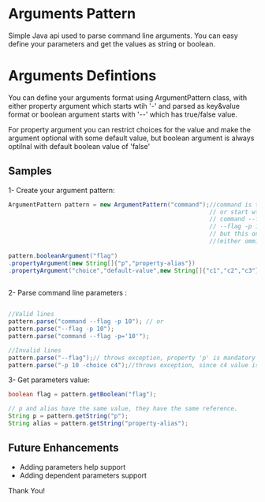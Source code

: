 # Arguments Pattern
Simple Java api used to parse command line arguments. You can easy define your parameters and get the values as string or boolean.

# Arguments Defintions

You can define your arguments format using ArgumentPattern class, with either property argument which starts wtih '-'  and parsed as key&value format or boolean argument starts with '--' which has true/false value.

For property argument you can restrict choices for the value and make the argument optional with some default value, but boolean argument is always optilnal with default boolean value of 'false'

## Samples

1- Create your argument pattern:

``` java
ArgumentPattern pattern = new ArgumentPattern("command");//command is the process name, parsed line should start with 'command'
                                                         // or start wtih arguments directly, examples of valid lines:
                                                         // command --flag -p 10
                                                         // --flag -p 10
                                                         // but this one is invalid : echo --flag
                                                         //(either ommited or starts with assigned name)
                                                         
pattern.booleanArgument("flag")                                          //defines new boolean argument flag
.propertyArgument(new String[]{"p","property-alias"})                    //defines new property argument p with alias property-alias
.propertyArgument("choice","default-value",new String[]{"c1","c2","c3"});//defines property argument with restrcited choices [c1|c2|c3]
                                                                         //default value
 ```
2- Parse command line parameters : 
 
 ``` java

//Valid lines
pattern.parse("command --flag -p 10"); // or
pattern.parse("--flag -p 10");
pattern.parse("command --flag -p='10'");

//Invalid lines
pattern.parse("--flag");// throws exception, property 'p' is mandatory since it has no default value
pattern.parse("-p 10 -choice c4");//throws exception, since c4 value is not in  [c1|c2|c3]

 ```
 
 3- Get parameters value:
  ``` java
  boolean flag = pattern.getBoolean("flag");
  
  // p and alias have the same value, they have the same reference.
  String p = pattern.getString("p");
  String alias = pattern.getString("property-alias");
  ```
    
  ## Future Enhancements
  
  <ul>
  <li>Adding parameters help support</li>
  <li>Adding dependent parameters support</li>
  </ul>
  
  Thank You!
  
 
 
